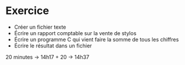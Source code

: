 # Exercice

- Créer un fichier texte
- Écrire un rapport comptable sur la vente de stylos
- Écrire un programme C qui vient faire 
  la somme de tous les chiffres
- Écrire le résultat dans un fichier 

20 minutes -> 14h17 + 20 -> 14h37